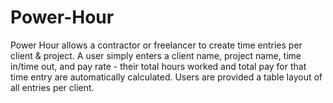 # Power-Hour

Power Hour allows a contractor or freelancer to create time entries per client & project. A user simply enters a client name, project name, time in/time out, and pay rate - their total hours worked and total pay for that time entry are automatically calculated. Users are provided a table layout of all entries per client. 

